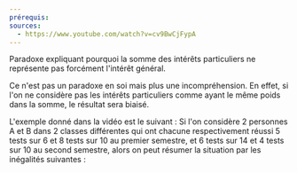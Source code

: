 ```yaml
---
prérequis: 
sources:
  - https://www.youtube.com/watch?v=cv9BwCjFypA
---
```


Paradoxe expliquant pourquoi la somme des intérêts particuliers ne représente pas forcément l'intérêt général.

Ce n'est pas un paradoxe en soi mais plus une incompréhension. En effet, si l'on ne considère pas les intérêts particuliers comme ayant le même poids dans la somme, le résultat sera biaisé.

L'exemple donné dans la vidéo est le suivant :
Si l'on considère 2 personnes A et B dans 2 classes différentes qui ont chacune respectivement réussi 5 tests sur 6 et 8 tests sur 10 au premier semestre, et 6 tests sur 14 et 4 tests sur 10 au second semestre, alors on peut résumer la situation par les inégalités suivantes :
